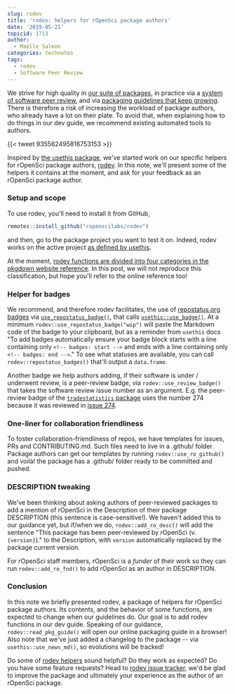 ```yaml
---
slug: rodev
title: 'rodev: helpers for rOpenSci package authors'
date: '2019-05-21'
topicid: 1713
author:
  - Maëlle Salmon
categories: technotes
tags:
  - rodev
  - Software Peer Review
---
```


We strive for high quality in [our suite of packages](/packages/), in practice via a [system of software peer review](/software-review/), and via [packaging guidelines that keep growing](https://devguide.ropensci.org/). There is therefore a risk of increasing the workload of package authors, who already have a lot on their plate. To avoid that, when explaining how to do things in our dev guide, we recommend existing automated tools to authors. 

{{< tweet 935562495816753153 >}}

Inspired by [the usethis package](https://usethis.r-lib.org/), we've started work on our specific helpers for rOpenSci package authors, [rodev](https://docs.ropensci.org/rodev/). In this note, we'll present some of the helpers it contains at the moment, and ask for your feedback as an rOpenSci package author.

### Setup and scope

To use rodev, you'll need to install it from GitHub,

```r
remotes::install_github("ropenscilabs/rodev")
```

and then, go to the package project you want to test it on. Indeed, rodev works on the active project [as defined by usethis](https://usethis.r-lib.org/#usage).

At the moment, [rodev functions are divided into four categories in the pkgdown website reference](https://docs.ropensci.org/rodev/reference/index.html). In this post, we will not reproduce this classification, but hope you'll refer to the online reference too!

### Helper for badges

We recommend, and therefore rodev facilitates, the use of [repostatus.org badges](https://www.repostatus.org/) via [`use_repostatus_badge()`](https://docs.ropensci.org/rodev/reference/use_repostatus_badge.html), that calls [`usethis::use_badge()`](https://usethis.r-lib.org/reference/badges.html). At a minimum `rodev::use_repostatus_badge("wip")` will paste the Markdown code of the badge to your clipboard, but as a reminder from `usethis` docs "To add badges automatically ensure your badge block starts with a line containing only `<!-- badges: start -->` and ends with a line containing only `<!-- badges: end -->`." To see what statuses are available, you can call `rodev::repostatus_badges()` that'll output a `data.frame`.

Another badge we help authors adding, if their software is under / underwent review, is a peer-review badge, via `rodev::use_review_badge()` that takes the software review issue number as an argument. E.g. the peer-review badge of the [`tradestatistics` package](https://docs.ropensci.org/tradestatistics/) uses the number 274 because it was reviewed in [issue 274](https://github.com/ropensci/onboarding/issues/274).

### One-liner for collaboration friendliness

To foster collaboration-friendliness of repos, we have templates for issues, PRs and CONTRIBUTING.md. Such files need to live in a .github/ folder. Package authors can get our templates by running `rodev::use_ro_github()` and voilà! the package has a .github/ folder ready to be committed and pushed.

### DESCRIPTION tweaking

We've been thinking about asking authors of peer-reviewed packages to add a mention of rOpenSci in the Description of their package DESCRIPTION (this sentence is case-sensitive!). We haven't added this to our guidance yet, but if/when we do, `rodev::add_ro_desc()` will add the sentence "This package has been peer-reviewed by rOpenSci (v. `{version}`)." to the Description, with `version` automatically replaced by the package current version.

For rOpenSci staff members, rOpenSci is a _funder_ of their work so they can run `rodev::add_ro_fnd()` to add rOpenSci as an author in DESCRIPTION.

### Conclusion

In this note we briefly presented rodev, a package of helpers for rOpenSci package authors. Its contents, and the behavior of some functions, are expected to change when our guidelines do. Our goal is to add rodev functions in our dev guide. Speaking of our guidance, `rodev::read_pkg_guide()` will open our online packaging guide in a browser! Also note that we've just added a changelog to the package -- via `usethis::use_news_md()`, so evolutions will be tracked!

Do some of [rodev helpers](https://docs.ropensci.org/rodev/reference/index.html) sound helpful? Do they work as expected? Do you have some feature requests? Head to [rodev issue tracker](https://github.com/ropenscilabs/rodev/issues), we'd be glad to improve the package and ultimately your experience as the author of an rOpenSci package.
